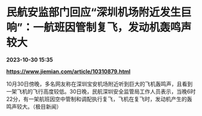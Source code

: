 # 民航安监部门回应“深圳机场附近发生巨响”：一航班因管制复飞，发动机轰鸣声较大

**2023-10-30 15:35**

**https://www.jiemian.com/article/10310879.html**

10月30日傍晚，多名网友称在深圳宝安机场附近听到巨大的飞机轰鸣声，且看到一架飞机的飞行高度较低。30日晚，民航深圳安全监管局工作人员表示，当晚6时22分，有一架航班因空中管制和调配执行复飞，飞机在复飞时，发动机产生的轰鸣声较大。（极目新闻）